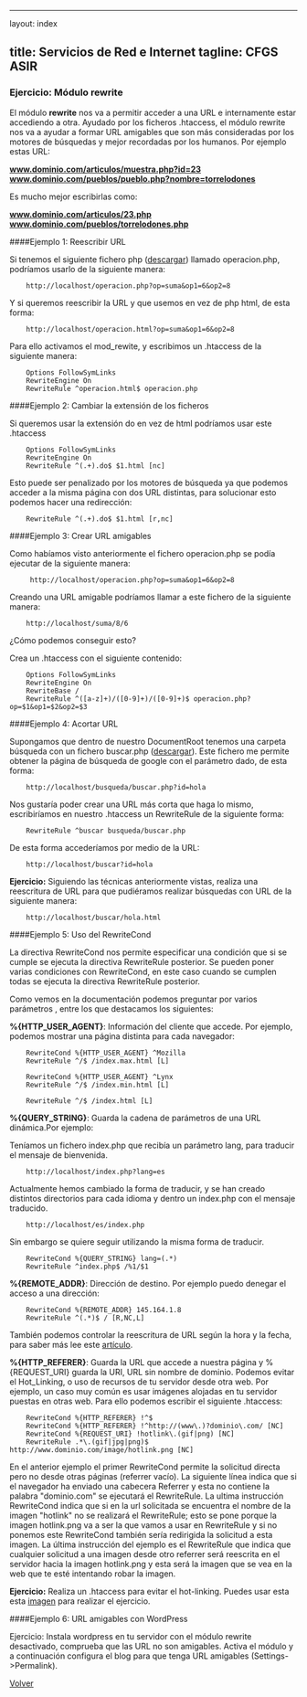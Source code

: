 
---
layout: index

title: Servicios de Red e Internet
tagline: CFGS ASIR
---
### Ejercicio: Módulo rewrite

El módulo **rewrite** nos va a permitir acceder a una URL e internamente estar accediendo a otra. Ayudado por los ficheros .htaccess, el módulo rewrite nos va a ayudar a formar URL amigables que son más consideradas por los motores de búsquedas y mejor recordadas por los humanos. Por ejemplo estas URL:

**www.dominio.com/articulos/muestra.php?id=23**
**www.dominio.com/pueblos/pueblo.php?nombre=torrelodones**

Es mucho mejor escribirlas como:

**www.dominio.com/articulos/23.php**
**www.dominio.com/pueblos/torrelodones.php**

####Ejemplo 1: Reescribir URL

Si tenemos el siguiente fichero php ([descargar](http://informatica.gonzalonazareno.org/plataforma/file.php/40/php.txt)) llamado operacion.php, podríamos usarlo de la siguiente manera:

        http://localhost/operacion.php?op=suma&op1=6&op2=8

Y si queremos reescribir la URL y que usemos en vez de php html, de esta forma:

        http://localhost/operacion.html?op=suma&op1=6&op2=8

Para ello activamos el mod_rewite, y escribimos un .htaccess de la siguiente manera:

        Options FollowSymLinks
        RewriteEngine On
        RewriteRule ^operacion.html$ operacion.php 


####Ejemplo 2: Cambiar la extensión de los ficheros

Si queremos usar la extensión do en vez de html podríamos usar este .htaccess

        Options FollowSymLinks
        RewriteEngine On
        RewriteRule ^(.+).do$ $1.html [nc]

Esto puede ser penalizado por los motores de búsqueda ya que podemos acceder a la misma página con dos URL distintas, para solucionar esto podemos hacer una redirección:

        RewriteRule ^(.+).do$ $1.html [r,nc]

####Ejemplo 3: Crear URL amigables

Como habíamos visto anteriormente el fichero operacion.php se podía ejecutar de la siguiente manera:

         http://localhost/operacion.php?op=suma&op1=6&op2=8

Creando una URL amigable podríamos llamar a este fichero de la siguiente manera:

        http://localhost/suma/8/6

¿Cómo podemos conseguir esto?

Crea un .htaccess con el siguiente contenido:

        Options FollowSymLinks
        RewriteEngine On
        RewriteBase /
        RewriteRule ^([a-z]+)/([0-9]+)/([0-9]+)$ operacion.php?op=$1&op1=$2&op2=$3

####Ejemplo 4: Acortar URL

Supongamos que dentro de nuestro DocumentRoot tenemos una carpeta búsqueda con un fichero buscar.php ([descargar](http://informatica.gonzalonazareno.org/plataforma/file.php/40/buscar.txt)). Este fichero me permite obtener la página de búsqueda de google con el parámetro dado, de esta forma:

        http://localhost/busqueda/buscar.php?id=hola

Nos gustaría poder crear una URL más corta que haga lo mismo, escribiríamos en nuestro .htaccess un RewriteRule de la siguiente forma:

        RewriteRule ^buscar busqueda/buscar.php

De esta forma accederíamos por medio de la URL:

        http://localhost/buscar?id=hola

**Ejercicio:** Siguiendo las técnicas anteriormente vistas, realiza una reescritura de URL para que pudiéramos realizar búsquedas con URL de la siguiente manera:

        http://localhost/buscar/hola.html

####Ejemplo 5: Uso del RewriteCond

La directiva RewriteCond nos permite especificar una condición que si se cumple se ejecuta la directiva RewriteRule posterior. Se pueden poner varias condiciones con RewriteCond, en este caso cuando se cumplen todas se ejecuta la directiva RewriteRule posterior.

Como vemos en la documentación podemos preguntar por varios parámetros , entre los que destacamos los siguientes:

**%{HTTP_USER_AGENT}**: Información del cliente que accede.
Por ejemplo, podemos mostrar una página distinta para cada navegador:

        RewriteCond %{HTTP_USER_AGENT} ^Mozilla
        RewriteRule ^/$ /index.max.html [L]

        RewriteCond %{HTTP_USER_AGENT} ^Lynx
        RewriteRule ^/$ /index.min.html [L]

        RewriteRule ^/$ /index.html [L]

**%{QUERY_STRING}**: Guarda la cadena de parámetros de una URL dinámica.Por ejemplo:

Teníamos un fichero index.php que recibía un parámetro lang, para traducir el mensaje de bienvenida.

        http://localhost/index.php?lang=es

Actualmente hemos cambiado la forma de traducir, y se han creado distintos directorios para cada idioma y dentro un index.php con el mensaje traducido.

        http://localhost/es/index.php

Sin embargo se quiere seguir utilizando la misma forma de traducir.

        RewriteCond %{QUERY_STRING} lang=(.*)
        RewriteRule ^index.php$ /%1/$1

**%{REMOTE_ADDR}**: Dirección de destino. Por ejemplo puedo denegar el acceso a una dirección:

        RewriteCond %{REMOTE_ADDR} 145.164.1.8
        RewriteRule ^(.*)$ / [R,NC,L]

También podemos controlar la reescritura de URL según la hora y la fecha, para saber más lee este [artículo](http://www.askapache.com/htaccess/time_hour-rewritecond-time.html).

**%{HTTP_REFERER}**: Guarda la URL que accede a nuestra página y %{REQUEST_URI} guarda la URI, URL sin nombre de dominio. Podemos evitar el Hot_Linking, o uso de recursos de tu servidor desde otra web. Por ejemplo, un caso muy común es usar imágenes alojadas en tu servidor puestas en otras web. Para ello podemos escribir el siguiente .htaccess:

        RewriteCond %{HTTP_REFERER} !^$
        RewriteCond %{HTTP_REFERER} !^http://(www\.)?dominio\.com/ [NC]
        RewriteCond %{REQUEST_URI} !hotlink\.(gif|png) [NC]
        RewriteRule .*\.(gif|jpg|png)$ http://www.dominio.com/image/hotlink.png [NC]

En el anterior ejemplo el primer RewriteCond permite la solicitud directa pero no desde otras páginas (referrer vacío). La siguiente línea indica que si el navegador ha enviado una cabecera Referrer y esta no contiene la palabra "dominio.com" se ejecutará el RewriteRule. La ultima instrucción RewriteCond indica que si en la url solicitada se encuentra el nombre de la imagen "hotlink" no se realizará el RewriteRule; esto se pone porque la imagen hotlink.png va a ser la que vamos a usar en RewriteRule y si no ponemos este RewriteCond también sería redirigida la solicitud a esta imagen. La última instrucción del ejemplo es el RewriteRule que indica que cualquier solicitud a una imagen desde otro referrer será reescrita en el servidor hacia la imagen hotlink.png y esta será la imagen que se vea en la web que te esté intentando robar la imagen.

**Ejercicio:** Realiza un .htaccess para evitar el hot-linking. Puedes usar esta esta [imagen](http://informatica.gonzalonazareno.org/plataforma/file.php/40/hotlink.gif) para realizar el ejercicio.

####Ejemplo 6: URL amigables con WordPress

Ejercicio: Instala wordpress en tu servidor con el módulo rewrite desactivado, comprueba que las URL no son amigables. Activa el módulo y a continuación configura el blog para que tenga URL amigables (Settings->Permalink).


[Volver](index)
